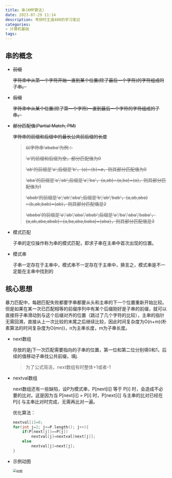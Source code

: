 ```yaml
---
title: 串(KMP算法)
date: 2023-07-29 11:14 
description: 考研时王道408的学习笔记
categories:
- 计算机基础
tags:
---
```

<head>
  <meta name="referrer" content="no-referrer" />
</head>



## 串的概念

- ~~前缀~~

  ~~字符串中从第一个字符开始一直到某个位置(除了最后一个字符)的字符组成的子串。~~

- ~~后缀~~

  ~~字符串中从某个位置(除了第一个字符)一直到最后一个字符的字符组成的子串。~~

- ~~部分匹配值(Partial Match, PM)~~

  ~~字符串的前缀和后缀中的最长公共前后缀的长度~~

    > ~~以字符串'ababa'为例：~~
    >
    > ~~'a'的前缀和后缀为空，部分匹配值为0~~
    >
    > ~~'ab'的前缀是'a';后缀是'b'，{a}∩{b}=∅，则其部分匹配值为0~~
    >
    > ~~'aba'的前缀是'a','ab';后缀是'a','ba'，{a,ab}∩{a,ba}={a}，则其部分匹配值为1~~
    >
    > ~~'abab'的前缀是'a','ab','aba';后缀是'b','ab','bab'，{a,ab,aba}∩{b,ab,bab}={ab}，则其部分匹配值是2~~
    >
    > ~~'ababa'的前缀是'a','ab','aba','abab';后缀是'a','ba','aba','baba'，{a,ab,aba,abab}∩{a,ba,aba,baba}={aba}，则其部分匹配值是3~~

- 模式匹配

  子串的定位操作称为串的模式匹配，即求子串在主串中首次出现的位置。

- 模式串

  子串一定存在于主串中，模式串不一定存在于主串中，换言之，模式串是不一定能在主串中找到的

## 核心思想

暴力匹配中，每趟匹配失败都要字串都要从头和主串的下一个位置重新开始比较。但是如果在某一次已匹配相等的前缀序列中有某个后缀刚好是子串的前缀，就可以直接将子串滑动到与这个后缀对齐的位置（跳过了几个字符的比较），主串的指针无需回溯，直接从上一次比较的末尾之后继续比较，因此时间复杂度为O(n+m)(朴素算法的时间复杂度为O(mn))，n为主串长度，m为子串长度。

- next数组

  存放的是j下一次匹配需要指向的子串的位置，第一位和第二位分别填0和1，后续的值移动子串找公共前缀，填j.

  > 为了公式简洁，next数组有时整体+1或者-1

- nextval数组

  next数组还有一些缺陷，设P为模式串，P[next[i]] 等于 P[i] 时，会造成不必要的比对。这是因为当 P[next[i]] = P[i] 时，P[next[i]] 与主串的比对已经在 P[i] 与主串比对时完成，无需再比对一遍。

  优化算法：

  ```cpp
  nextval[1]=0;
  for(int j=2; j<=P.length(); j++){
      if(P[next[j]]==P[j])
          nextval[j]=nextval[next[j]];
      else
          nextval[j]=next[j];
  }
  ```


- 示例动图

  <img src="https://pic4.zhimg.com/v2-bb8efb4778bf4e30b1aae3ed4700523f_b.webp" alt="动图" style="zoom: 67%;" />

